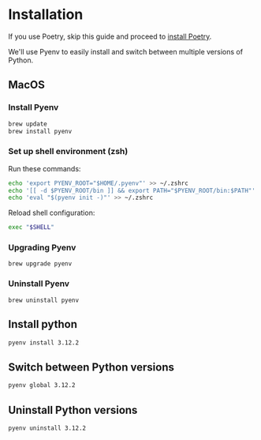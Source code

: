 # Installation

If you use Poetry, skip this guide and proceed to [install Poetry](./pkg-mgm/poetry.md).

We'll use Pyenv to easily install and switch between multiple versions of Python.


## MacOS

### Install Pyenv

```bash
brew update
brew install pyenv
```

### Set up shell environment (zsh)

Run these commands:

```bash
echo 'export PYENV_ROOT="$HOME/.pyenv"' >> ~/.zshrc
echo '[[ -d $PYENV_ROOT/bin ]] && export PATH="$PYENV_ROOT/bin:$PATH"' >> ~/.zshrc
echo 'eval "$(pyenv init -)"' >> ~/.zshrc
```

Reload shell configuration:

```bash
exec "$SHELL"
```


### Upgrading Pyenv

```shell
brew upgrade pyenv
```


### Uninstall Pyenv

```shell
brew uninstall pyenv
```


## Install python

```bash
pyenv install 3.12.2
```

## Switch between Python versions

```bash
pyenv global 3.12.2
```

## Uninstall Python versions

```bash
pyenv uninstall 3.12.2
```
